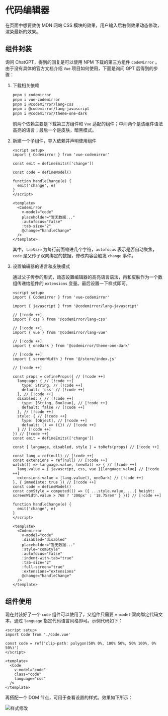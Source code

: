# 代码编辑器

在页面中想要效仿 MDN 网站 CSS 模块的效果，用户输入后右侧效果动态修改，渲染最新的效果。

## 组件封装

询问 ChatGPT，得到的回复是可以使用 NPM 下载的第三方组件 `CodeMirror` 。由于没有具体的官方文档介绍 `Vue` 项目如何使用，下面是询问 GPT 后得到的步骤：

1. 下载相关依赖

   ```txt
   pnpm i codemirror
   pnpm i vue-codemirror
   pnpm i @codemirror/lang-css
   pnpm i @codemirror/lang-javascript
   pnpm i @codemirror/theme-one-dark
   ```

   前两个依赖主要是下载第三方组件和 `Vue` 适配的组件；中间两个是该组件语法高亮的语言；最后一个是皮肤，暗黑模式。

2. 新建一个子组件，导入依赖并声明使用组件

   ```vue
   <script setup>
   import { Codemirror } from 'vue-codemirror'
   
   const emit = defineEmits(['change'])
   
   const code = defineModel()
   
   function handleChange(e) {
     emit('change', e)
   }
   </script>
   
   <template>
     <Codemirror
       v-model="code"
       placeholder="暂无数据..."
       :autofocus="false"
       :tab-size="2"
       @change="handleChange"
     />
   </template>
   ```

   其中，`tabSize` 为每行前面缩进几个字符，`autofocus` 表示是否自动聚焦，`code` 是父传子双向绑定的数据，修改内容会触发 `change` 事件。

3. 设置编辑器的语言和皮肤模式

   通过父子传参的形式，动态设置编辑器的高亮语言语法，再和皮肤作为一个数组传递给组件的 `extensions` 变量。最后设置一下样式即可。

   ```vue
   <script setup>
   import { Codemirror } from 'vue-codemirror'
   
   import { javascript } from '@codemirror/lang-javascript'
   
   // [!code ++]
   import { css } from '@codemirror/lang-css'
   
   // [!code ++]
   import { vue } from '@codemirror/lang-vue'
   
   // [!code ++]
   import { oneDark } from '@codemirror/theme-one-dark'
   
   // [!code ++]
   import { screenWidth } from '@/store/index.js'
   
   // [!code ++]
   
   const props = defineProps({ // [!code ++]
     language: { // [!code ++]
       type: String, // [!code ++]
       default: 'css' // [!code ++]
     }, // [!code ++]
     disabled: { // [!code ++]
       type: [String, Boolean], // [!code ++]
       default: false // [!code ++]
     }, // [!code ++]
     style: { // [!code ++]
       type: [Object], // [!code ++]
       default: () => ({}) // [!code ++]
     } // [!code ++]
   }) // [!code ++]
   const emit = defineEmits(['change'])
   
   const { language, disabled, style } = toRefs(props) // [!code ++]
   
   const lang = ref(null) // [!code ++]
   const extensions = ref(null) // [!code ++]
   watch(() => language.value, (newVal) => { // [!code ++]
     lang.value = { javascript, css, vue }[language.value] // [!code ++]
     extensions.value = [lang.value(), oneDark] // [!code ++]
   }, { immediate: true }) // [!code ++]
   const code = defineModel()
   const comStyle = computed(() => ({ ...style.value, ...{ height: screenWidth.value > 768 ? '300px' : '18.75rem' } })) // [!code ++]
   
   function handleChange(e) {
     emit('change', e)
   }
   </script>
   
   <template>
     <Codemirror
       v-model="code"
       :disabled="disabled"
       placeholder="暂无数据..."
       :style="comStyle"
       :autofocus="false"
       :indent-with-tab="true"
       :tab-size="2"
       :full-screen="true"
       :extensions="extensions"
       @change="handleChange"
     />
   </template>
   ```


## 组件使用

现在封装好了一个 `code` 组件可以使用了，父组件只需要 `v-model` 双向绑定代码文本，通过 `language` 指定代码语言风格即可。示例代码如下：

```vue
<script setup>
import Code from './code.vue'

const code = ref('clip-path: polygon(50% 0%, 100% 50%, 50% 100%, 0% 50%)')
</script>

<template>
  <Code
    v-model="code"
    class="code"
    language="css"
  />
</template>
```

再搭配一个 DOM 节点，可用于查看设置的样式。效果如下所示：

![样式修改](https://pic.imgdb.cn/item/66cee80ed9c307b7e97c6aaa.png)